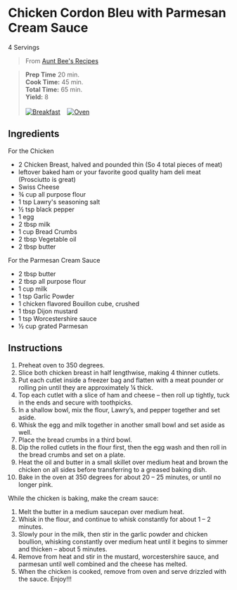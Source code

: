 # Chicken Cordon Bleu with Parmesan Cream Sauce

4 Servings

> From [Aunt Bee's Recipes](https://auntbeesrecipes.com/2013/12/chicken-cordon-bleu-with-parmesan-cream-sauce.html)

> **Prep Time** 20 min.<br>
**Cook Time:** 45 min.<br>
**Total Time:** 65 min.<br>
**Yield:** 8<br> <br>
[![Breakfast](https://img.shields.io/badge/Meal_Type-Dinner-blue)](#) &nbsp;&nbsp;
[![Oven](https://img.shields.io/badge/Cooking_Method-Oven-green)](#)

## Ingredients
For the Chicken
- 2 Chicken Breast, halved and pounded thin (So 4 total pieces of meat)
- leftover baked ham or your favorite good quality ham deli meat (Prosciutto is great)
- Swiss Cheese
- &frac34; cup all purpose flour
- 1 tsp Lawry's seasoning salt
- &frac12; tsp black pepper
- 1 egg
- 2 tbsp milk
- 1 cup Bread Crumbs
- 2 tbsp Vegetable oil
- 2 tbsp butter

For the Parmesan Cream Sauce
- 2 tbsp butter
- 2 tbsp all purpose flour
- 1 cup milk
- 1 tsp Garlic Powder
- 1 chicken flavored Bouillon cube, crushed
- 1 tbsp Dijon mustard
- 1 tsp Worcestershire sauce
- &frac12; cup grated Parmesan

## Instructions
1. Preheat oven to 350 degrees. 
2. Slice both chicken breast in half lengthwise, making 4 thinner cutlets. 
3. Put each cutlet inside a freezer bag and flatten with a meat pounder or rolling pin until they are approximately &frac14; thick.
4. Top each cutlet with a slice of ham and cheese – then roll up tightly, tuck in the ends and secure with toothpicks.
5. In a shallow bowl, mix the flour, Lawry’s, and pepper together and set aside.
6. Whisk the egg and milk together in another small bowl and set aside as well.
7. Place the bread crumbs in a third bowl. 
8. Dip the rolled cutlets in the flour first, then the egg wash and then roll in the bread crumbs and set on a plate. 
9. Heat the oil and butter in a small skillet over medium heat and brown the chicken on all sides before transferring to a greased baking dish. 
10. Bake in the oven at 350 degrees for about 20 – 25 minutes, or until no longer pink.

While the chicken is baking, make the cream sauce: 
1. Melt the butter in a medium saucepan over medium heat. 
2. Whisk in the flour, and continue to whisk constantly for about 1 – 2 minutes. 
3. Slowly pour in the milk, then stir in the garlic powder and chicken boullion, whisking constantly over medium heat until it begins to simmer and thicken – about 5 minutes. 
4. Remove from heat and stir in the mustard, worcestershire sauce, and parmesan until well combined and the cheese has melted. 
6. When the chicken is cooked, remove from oven and serve drizzled with the sauce. Enjoy!!!
